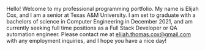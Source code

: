 Hello! Welcome to my professional programming portfolio. My name is Elijah Cox, and I am a senior at Texas A&M University.
I am set to graduate with a bachelors of science in Computer Engineering in December 2021,
and am currently seeking full time positions as a Full Stack Developer or QA automation engineer.
Please contact me at elijah.thomas.cox@gmail.com with any employment inquiries, and I hope you have a nice day!
